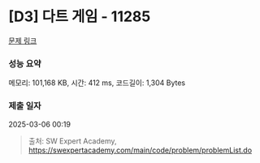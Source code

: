 # [D3] 다트 게임 - 11285 

[문제 링크](https://swexpertacademy.com/main/code/problem/problemDetail.do?contestProbId=AXZuaLsqz9wDFAST) 

### 성능 요약

메모리: 101,168 KB, 시간: 412 ms, 코드길이: 1,304 Bytes

### 제출 일자

2025-03-06 00:19



> 출처: SW Expert Academy, https://swexpertacademy.com/main/code/problem/problemList.do